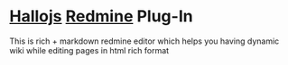 # [Hallojs](http://hallojs.org) [Redmine](http://www.redmine.org) Plug-In
This is rich + markdown redmine editor which helps you having dynamic wiki while editing pages in html rich format